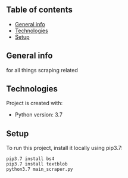 ## Table of contents
* [General info](#general-info)
* [Technologies](#technologies)
* [Setup](#setup)

## General info
for all things scraping related

## Technologies
Project is created with:
* Python version: 3.7

## Setup
To run this project, install it locally using pip3.7:

```
pip3.7 install bs4
pip3.7 install textblob
python3.7 main_scraper.py
```
